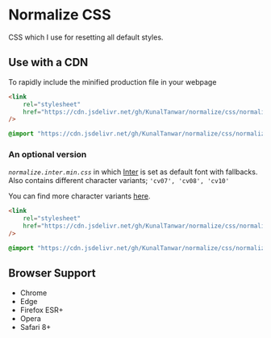 # Normalize CSS

CSS which I use for resetting all default styles.

## Use with a CDN

To rapidly include the minified production file in your webpage

```html
<link
    rel="stylesheet"
    href="https://cdn.jsdelivr.net/gh/KunalTanwar/normalize/css/normalize.min.css"
/>
```

```css
@import "https://cdn.jsdelivr.net/gh/KunalTanwar/normalize/css/normalize.min.css";
```

### An optional version

_`normalize.inter.min.css`_ in which [Inter](https://github.com/rsms/inter) is set as default font with fallbacks. Also contains different character variants; `'cv07', 'cv08', 'cv10'`

You can find more character variants [here](https://rsms.me/inter/#features/cvXX).

```html
<link
    rel="stylesheet"
    href="https://cdn.jsdelivr.net/gh/KunalTanwar/normalize/css/normalize.inter.min.css"
/>
```

```css
@import "https://cdn.jsdelivr.net/gh/KunalTanwar/normalize/css/normalize.inter.min.css";
```

## Browser Support

-   Chrome
-   Edge
-   Firefox ESR+
-   Opera
-   Safari 8+
